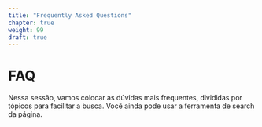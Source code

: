 ```yaml
---
title: "Frequently Asked Questions"
chapter: true
weight: 99
draft: true
---
```


# FAQ

Nessa sessão, vamos colocar as dúvidas mais frequentes, divididas por tópicos para facilitar a busca.
Você ainda pode usar a ferramenta de search da página.